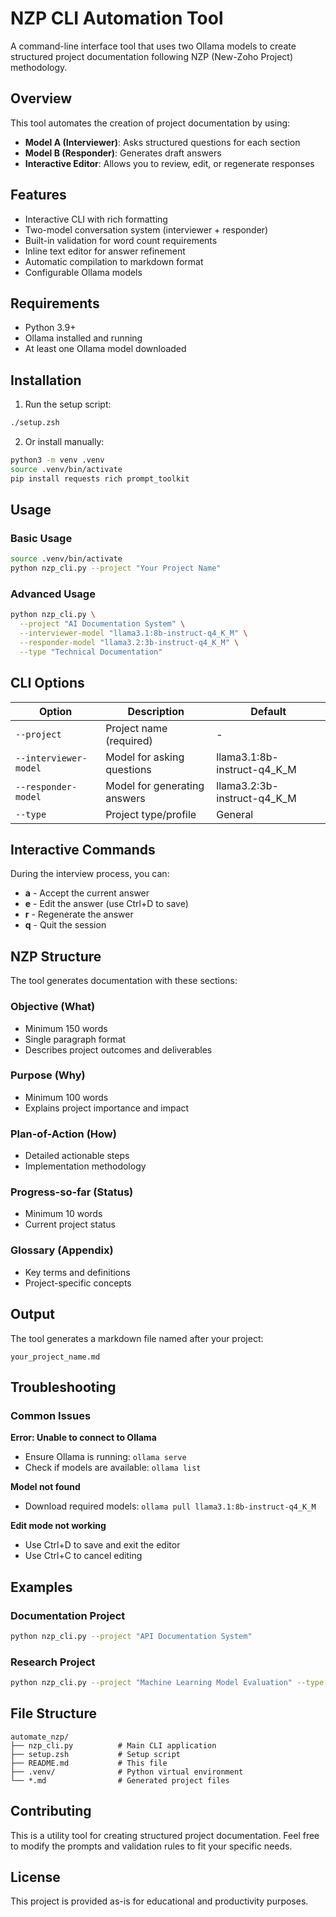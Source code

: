 # NZP CLI Automation Tool

A command-line interface tool that uses two Ollama models to create structured project documentation following NZP (New-Zoho Project) methodology.

## Overview

This tool automates the creation of project documentation by using:
- **Model A (Interviewer)**: Asks structured questions for each section
- **Model B (Responder)**: Generates draft answers
- **Interactive Editor**: Allows you to review, edit, or regenerate responses

## Features

- Interactive CLI with rich formatting
- Two-model conversation system (interviewer + responder)
- Built-in validation for word count requirements
- Inline text editor for answer refinement
- Automatic compilation to markdown format
- Configurable Ollama models

## Requirements

- Python 3.9+
- Ollama installed and running
- At least one Ollama model downloaded

## Installation

1. Run the setup script:
```bash
./setup.zsh
```

2. Or install manually:
```bash
python3 -m venv .venv
source .venv/bin/activate
pip install requests rich prompt_toolkit
```

## Usage

### Basic Usage
```bash
source .venv/bin/activate
python nzp_cli.py --project "Your Project Name"
```

### Advanced Usage
```bash
python nzp_cli.py \
  --project "AI Documentation System" \
  --interviewer-model "llama3.1:8b-instruct-q4_K_M" \
  --responder-model "llama3.2:3b-instruct-q4_K_M" \
  --type "Technical Documentation"
```

## CLI Options

| Option | Description | Default |
|--------|-------------|---------|
| `--project` | Project name (required) | - |
| `--interviewer-model` | Model for asking questions | llama3.1:8b-instruct-q4_K_M |
| `--responder-model` | Model for generating answers | llama3.2:3b-instruct-q4_K_M |
| `--type` | Project type/profile | General |

## Interactive Commands

During the interview process, you can:
- **a** - Accept the current answer
- **e** - Edit the answer (use Ctrl+D to save)
- **r** - Regenerate the answer
- **q** - Quit the session

## NZP Structure

The tool generates documentation with these sections:

### Objective (What)
- Minimum 150 words
- Single paragraph format
- Describes project outcomes and deliverables

### Purpose (Why)
- Minimum 100 words
- Explains project importance and impact

### Plan-of-Action (How)
- Detailed actionable steps
- Implementation methodology

### Progress-so-far (Status)
- Minimum 10 words
- Current project status

### Glossary (Appendix)
- Key terms and definitions
- Project-specific concepts

## Output

The tool generates a markdown file named after your project:
```
your_project_name.md
```

## Troubleshooting

### Common Issues

**Error: Unable to connect to Ollama**
- Ensure Ollama is running: `ollama serve`
- Check if models are available: `ollama list`

**Model not found**
- Download required models: `ollama pull llama3.1:8b-instruct-q4_K_M`

**Edit mode not working**
- Use Ctrl+D to save and exit the editor
- Use Ctrl+C to cancel editing

## Examples

### Documentation Project
```bash
python nzp_cli.py --project "API Documentation System"
```

### Research Project
```bash
python nzp_cli.py --project "Machine Learning Model Evaluation" --type "Research"
```

## File Structure

```
automate_nzp/
├── nzp_cli.py          # Main CLI application
├── setup.zsh           # Setup script
├── README.md           # This file
├── .venv/              # Python virtual environment
└── *.md                # Generated project files
```

## Contributing

This is a utility tool for creating structured project documentation. Feel free to modify the prompts and validation rules to fit your specific needs.

## License

This project is provided as-is for educational and productivity purposes.
